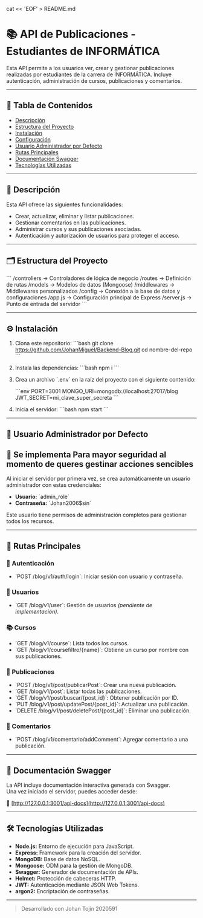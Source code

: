 cat << 'EOF' > README.md
# 📚 API de Publicaciones - Estudiantes de INFORMÁTICA

Esta API permite a los usuarios ver, crear y gestionar publicaciones realizadas por estudiantes de la carrera de INFORMÁTICA. Incluye autenticación, administración de cursos, publicaciones y comentarios.

---

## 📑 Tabla de Contenidos

- [Descripción](#descripción)
- [Estructura del Proyecto](#estructura-del-proyecto)
- [Instalación](#instalación)
- [Configuración](#configuración)
- [Usuario Administrador por Defecto](#usuario-administrador-por-defecto)
- [Rutas Principales](#rutas-principales)
- [Documentación Swagger](#documentación-swagger)
- [Tecnologías Utilizadas](#tecnologías-utilizadas)

---

## 📝 Descripción

Esta API ofrece las siguientes funcionalidades:

- Crear, actualizar, eliminar y listar publicaciones.
- Gestionar comentarios en las publicaciones.
- Administrar cursos y sus publicaciones asociadas.
- Autenticación y autorización de usuarios para proteger el acceso.

---

## 🗂️ Estructura del Proyecto

\`\`\`
/controllers      -> Controladores de lógica de negocio
/routes           -> Definición de rutas
/models           -> Modelos de datos (Mongoose)
/middlewares      -> Middlewares personalizados
/config           -> Conexión a la base de datos y configuraciones
/app.js           -> Configuración principal de Express
/server.js        -> Punto de entrada del servidor
\`\`\`

---

## ⚙️ Instalación

1. Clona este repositorio:
   \`\`\`bash
   git clone https://github.com/JohanMiguel/Backend-Blog.git
   cd nombre-del-repo
   \`\`\`

2. Instala las dependencias:
   \`\`\`bash
   npm i
   \`\`\`

3. Crea un archivo \`.env\` en la raíz del proyecto con el siguiente contenido:

   \`\`\`env
   PORT=3001
   MONGO_URI=mongodb://localhost:27017/blog
   JWT_SECRET=mi_clave_super_secreta
   \`\`\`

4. Inicia el servidor:
   \`\`\`bash
   npm start
   \`\`\`

---

## 👤 Usuario Administrador por Defecto 
## 👤 Se implementa Para mayor seguridad al momento de queres gestinar acciones sencibles

Al iniciar el servidor por primera vez, se crea automáticamente un usuario administrador con estas credenciales:

- **Usuario:** \`admin_role\`
- **Contraseña:** \`Johan2006$sin\`

Este usuario tiene permisos de administración completos para gestionar todos los recursos.

---

## 🚀 Rutas Principales

### 🔐 Autenticación

- \`POST /blog/v1/auth/login\`: Iniciar sesión con usuario y contraseña.

### 👥 Usuarios

- \`GET /blog/v1/user\`: Gestión de usuarios *(pendiente de implementación)*.

### 📚 Cursos

- \`GET /blog/v1/course\`: Lista todos los cursos.
- \`GET /blog/v1/coursefiltro/{name}\`: Obtiene un curso por nombre con sus publicaciones.

### 📝 Publicaciones

- \`POST /blog/v1/post/publicarPost\`: Crear una nueva publicación.
- \`GET /blog/v1/post\`: Listar todas las publicaciones.
- \`GET /blog/v1/post/buscar/{post_id}\`: Obtener publicación por ID.
- \`PUT /blog/v1/post/updatePost/{post_id}\`: Actualizar una publicación.
- \`DELETE /blog/v1/post/deletePost/{post_id}\`: Eliminar una publicación.

### 💬 Comentarios

- \`POST /blog/v1/comentario/addComment\`: Agregar comentario a una publicación.

---

## 📄 Documentación Swagger

La API incluye documentación interactiva generada con Swagger.  
Una vez iniciado el servidor, puedes acceder desde:

🔗 [http://127.0.0.1:3001/api-docs](http://127.0.0.1:3001/api-docs)

---

## 🛠️ Tecnologías Utilizadas

- **Node.js:** Entorno de ejecución para JavaScript.
- **Express:** Framework para la creación del servidor.
- **MongoDB:** Base de datos NoSQL.
- **Mongoose:** ODM para la gestión de MongoDB.
- **Swagger:** Generador de documentación de APIs.
- **Helmet:** Protección de cabeceras HTTP.
- **JWT:** Autenticación mediante JSON Web Tokens.
- **argon2:** Encriptación de contraseñas.

---

> Desarrollado con Johan Tojin 2020591 